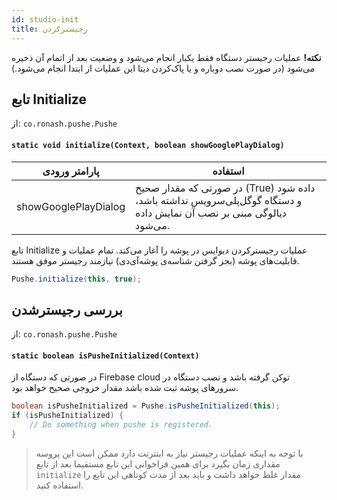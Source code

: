 ```yaml
---
id: studio-init
title: رجیستر‌کردن
---
```


**نکته!** عملیات رجیستر دستگاه فقط یکبار انجام می‌شود و وضعیت بعد از اتمام آن ذخیره می‌شود (در صورت نصب دوباره و یا پاک‌کردن دیتا این عملیات از ابتدا انجام می‌شود.)

## تابع Initialize

از: `co.ronash.pushe.Pushe`

<div dir='ltr'>

#### `static void initialize(Context, boolean showGooglePlayDialog)`

</div>


|پارامتر ورودی|استفاده|
|:--:|--|
|showGooglePlayDialog|  در صورتی که مقدار صحیح‌ (True) داده شود و دستگاه گوگل‌پلی‌سرویس نداشته‌ باشد، دیالوگی مبنی بر نصب آن نمایش‌ داده می‌شود.|

تابع Initialize عملیات رجیسترکردن دیوایس در پوشه را آغاز می‌کند. تمام عملیات و قابلیت‌های پوشه (بجز گرفتن شناسه‌ی پوشه‌آی‌دی) نیازمند رجیستر موفق هستند. 


```java
Pushe.initialize(this, true);
```
## بررسی رجیستر‌شدن

از: `co.ronash.pushe.Pushe`

<div dir='ltr'>

#### `static boolean isPusheInitialized(Context)`

</div>

در صورتی که دستگاه از Firebase cloud توکن‌ گرفته باشد و نصب دستگاه در سرور‌های پوشه ثبت‌ شده باشد مقدار خروجی صحیح خواهد بود.

```java
boolean isPusheInitialized = Pushe.isPusheInitialized(this);
if (isPusheInitialized) {
    // Do something when pushe is registered.
}
```

> با توجه به اینکه عملیات رجیستر نیاز به اینترنت دارد ممکن است این پروسه مقداری زمان بگیرد برای همین فراخوانی این تابع مستقیما بعد از تابع `initialize` مقدار غلط خواهد داشت و باید بعد از مدت کوتاهی این تابع را استفاده کنید.